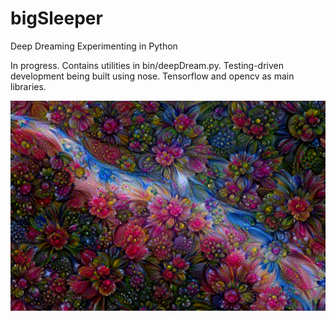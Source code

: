 # bigSleeper
Deep Dreaming Experimenting in Python

In progress. Contains utilities in bin/deepDream.py. Testing-driven development being built using nose. Tensorflow and opencv as main libraries.

![Flowers](images/deepDream.png)
